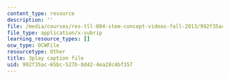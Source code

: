 ```yaml
---
content_type: resource
description: ''
file: /media/courses/res-tll-004-stem-concept-videos-fall-2013/992f35ac65bc527b8d424ea28c4bf357_NkV27ApZ0h4.vtt
file_type: application/x-subrip
learning_resource_types: []
ocw_type: OCWFile
resourcetype: Other
title: 3play caption file
uid: 992f35ac-65bc-527b-8d42-4ea28c4bf357
---
```

